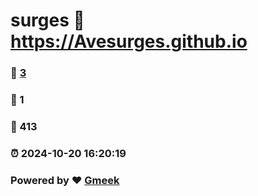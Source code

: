 # surges :link: https://Avesurges.github.io 
### :page_facing_up: [3](https://Avesurges.github.io/tag.html) 
### :speech_balloon: 1 
### :hibiscus: 413 
### :alarm_clock: 2024-10-20 16:20:19 
### Powered by :heart: [Gmeek](https://github.com/Meekdai/Gmeek)

